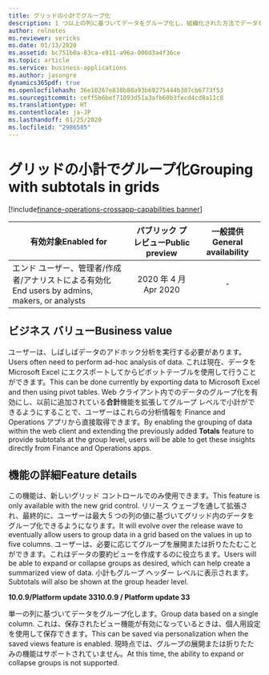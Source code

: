 ```yaml
---
title: グリッドの小計でグループ化
description: 1 つ以上の列に基づいてデータをグループ化し、組織化された方法でデータを表示して、Web クライアントで簡単なアドホック データ分析を実行します。
author: relnotes
ms.reviewer: sericks
ms.date: 01/13/2020
ms.assetid: bc751b0a-83ca-e911-a96a-000d3a4f36ce
ms.topic: article
ms.service: business-applications
ms.author: jasongre
dynamics365pdf: true
ms.openlocfilehash: 36e10267e838b88a93b69275444b307cb6773f53
ms.sourcegitcommit: ceff5b6bef71093d51a3afb60b3fecd4cd8a11c8
ms.translationtype: HT
ms.contentlocale: ja-JP
ms.lasthandoff: 01/25/2020
ms.locfileid: "2986585"
---
```

# <a name="grouping-with-subtotals-in-grids"></a><span data-ttu-id="7d404-103">グリッドの小計でグループ化</span><span class="sxs-lookup"><span data-stu-id="7d404-103">Grouping with subtotals in grids</span></span>
[!include[finance-operations-crossapp-capabilities banner](../includes/finance-operations-crossapp-capabilities.md)]

| <span data-ttu-id="7d404-104">有効対象</span><span class="sxs-lookup"><span data-stu-id="7d404-104">Enabled for</span></span>    |  <span data-ttu-id="7d404-105">パブリック プレビュー</span><span class="sxs-lookup"><span data-stu-id="7d404-105">Public preview</span></span> | <span data-ttu-id="7d404-106">一般提供</span><span class="sxs-lookup"><span data-stu-id="7d404-106">General availability</span></span> | 
| ---------- | :----------: |:----------: |
|<span data-ttu-id="7d404-107">エンド ユーザー、管理者/作成者/アナリストによる有効化</span><span class="sxs-lookup"><span data-stu-id="7d404-107">End users by admins, makers, or analysts</span></span>|<span data-ttu-id="7d404-108">2020 年 4 月</span><span class="sxs-lookup"><span data-stu-id="7d404-108">Apr 2020</span></span>| -|


## <a name="business-value"></a><span data-ttu-id="7d404-109">ビジネス バリュー</span><span class="sxs-lookup"><span data-stu-id="7d404-109">Business value</span></span>
<!-- bv start -->
<span data-ttu-id="7d404-110">ユーザーは、しばしばデータのアドホック分析を実行する必要があります。</span><span class="sxs-lookup"><span data-stu-id="7d404-110">Users often need to perform ad-hoc analysis of data.</span></span> <span data-ttu-id="7d404-111">これは現在、データを Microsoft Excel にエクスポートしてからピボットテーブルを使用して行うことができます。</span><span class="sxs-lookup"><span data-stu-id="7d404-111">This can be done currently by exporting data to Microsoft Excel and then using pivot tables.</span></span> <span data-ttu-id="7d404-112">Web クライアント内でのデータのグループ化を有効にし、以前に追加されている**合計**機能を拡張してグループ レベルで小計ができるようにすることで、ユーザーはこれらの分析情報を Finance and Operations アプリから直接取得できます。</span><span class="sxs-lookup"><span data-stu-id="7d404-112">By enabling the grouping of data within the web client and extending the previously added **Totals** feature to provide subtotals at the group level, users will be able to get these insights directly from Finance and Operations apps.</span></span>
<!-- bv end -->



## <a name="feature-details"></a><span data-ttu-id="7d404-113">機能の詳細</span><span class="sxs-lookup"><span data-stu-id="7d404-113">Feature details</span></span>
<!--feature detail start -->
<span data-ttu-id="7d404-114">この機能は、新しいグリッド コントロールでのみ使用できます。</span><span class="sxs-lookup"><span data-stu-id="7d404-114">This feature is only available with the new grid control.</span></span> <span data-ttu-id="7d404-115">リリース ウェーブを通して拡張され、最終的に、ユーザーは最大 5 つの列の値に基づいてグリッド内のデータをグループ化できるようになります。</span><span class="sxs-lookup"><span data-stu-id="7d404-115">It will evolve over the release wave to eventually allow users to group data in a grid based on the values in up to five columns.</span></span> <span data-ttu-id="7d404-116">ユーザーは、必要に応じてグループを展開または折りたたむことができます。これはデータの要約ビューを作成するのに役立ちます。</span><span class="sxs-lookup"><span data-stu-id="7d404-116">Users will be able to expand or collapse groups as desired, which can help create a summarized view of data.</span></span> <span data-ttu-id="7d404-117">小計もグループ ヘッダー レベルに表示されます。</span><span class="sxs-lookup"><span data-stu-id="7d404-117">Subtotals will also be shown at the group header level.</span></span> 

<span data-ttu-id="7d404-118">**10.0.9/Platform update 33**</span><span class="sxs-lookup"><span data-stu-id="7d404-118">**10.0.9 / Platform update 33**</span></span>

<span data-ttu-id="7d404-119">単一の列に基づいてデータをグループ化します。</span><span class="sxs-lookup"><span data-stu-id="7d404-119">Group data based on a single column.</span></span> <span data-ttu-id="7d404-120">これは、保存されたビュー機能が有効になっているときは、個人用設定を使用して保存できます。</span><span class="sxs-lookup"><span data-stu-id="7d404-120">This can be saved via personalization when the saved views feature is enabled.</span></span> <span data-ttu-id="7d404-121">現時点では、グループの展開または折りたたみの機能はサポートされていません。</span><span class="sxs-lookup"><span data-stu-id="7d404-121">At this time, the ability to expand or collapse groups is not supported.</span></span>
<!--feature detail end -->









